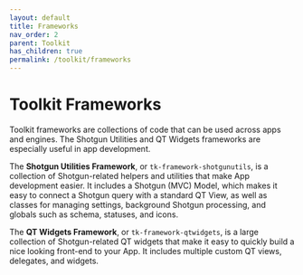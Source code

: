 ```yaml
---
layout: default
title: Frameworks
nav_order: 2
parent: Toolkit
has_children: true
permalink: /toolkit/frameworks
---
```


# Toolkit Frameworks

Toolkit frameworks are collections of code that can be used across apps and engines. The Shotgun Utilities and QT Widgets frameworks are especially useful in app development.

The **Shotgun Utilities Framework**, or `tk-framework-shotgunutils`, is a collection of Shotgun-related helpers and utilities that make App development easier. It includes a Shotgun (MVC) Model, which makes it easy to connect a Shotgun query with a standard QT View, as well as classes for managing settings, background Shotgun processing, and globals such as schema, statuses, and icons.

The **QT Widgets Framework**, or `tk-framework-qtwidgets`, is a large collection of Shotgun-related QT widgets that make it easy to quickly build a nice looking front-end to your App. It includes multiple custom QT views, delegates, and widgets.

